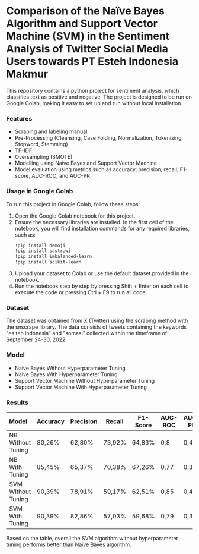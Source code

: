 # Comparison of the Naïve Bayes Algorithm and Support Vector Machine (SVM) in the Sentiment Analysis of Twitter Social Media Users towards PT Esteh Indonesia Makmur

This repository contains a python project for sentiment analysis, which classifies text as positive and negative. The project is designed to be run on Google Colab, making it easy to set up and run without local installation.

### Features
- Scraping and labeling manual
- Pre-Processing (Cleansing, Case Folding, Normalization, Tokenizing, Stopword, Stemming)
- TF-IDF
- Oversampling (SMOTE)
- Modelling using Naive Bayes and Support Vector Machine
- Model evaluation using metrics such as accuracy, precision, recall, F1-score, AUC-ROC, and AUC-PR

### Usage in Google Colab
To run this project in Google Colab, follow these steps:
1. Open the Google Colab notebook for this project.
2. Ensure the necessary libraries are installed. In the first cell of the notebook, you will find installation commands for any required libraries, such as:
   ```bash
   !pip install demoji
   !pip install sastrawi
   !pip install imbalanced-learn
   !pip install scikit-learn
4. Upload your dataset to Colab or use the default dataset provided in the notebook.
5. Run the notebook step by step by pressing Shift + Enter on each cell to execute the code or pressing Ctrl + F9 to run all code.

### Dataset
The dataset was obtained from X (Twitter) using the scraping method with the snscrape library. The data consists of tweets containing the keywords "es teh indonesia" and "somasi" collected within the timeframe of September 24-30, 2022.

### Model
- Naive Bayes Without Hyperparameter Tuning
- Naive Bayes With Hyperparameter Tuning
- Support Vector Machine Without Hyperparameter Tuning
- Support Vector Machine With Hyperparameter Tuning

### Results
| Model | Accuracy | Precision | Recall | F1-Score | AUC-ROC | AUC-PR
|:--------|---------|---------| ---------| ---------| ---------| ---------|
| NB Without Tuning  | 80,26%  | 62,80%  | 73,92%  | 64,83%  | 0,8  | 0,45  |
| NB With Tuning  | 85,45%  | 65,37% | 70,38%  | 67,26%  | 0,77  | 0,37 |
| SVM Without Tuning  | 90,39%  | 78,91%  | 59,17%  | 62,51%  | 0,85  | 0,42 |
| SVM With Tuning  | 90,39%  | 82,86%  | 57,03%  | 59,68%  | 0,79  | 0,37 |

Based on the table, overall the SVM algorithm without hyperparameter tuning performs better than Naive Bayes algorithm.

